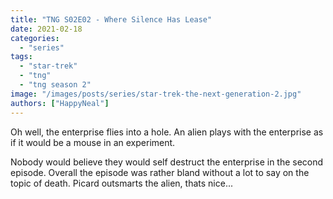 ```yaml
---
title: "TNG S02E02 - Where Silence Has Lease"
date: 2021-02-18
categories: 
  - "series"
tags: 
  - "star-trek"
  - "tng"
  - "tng season 2"
image: "/images/posts/series/star-trek-the-next-generation-2.jpg"
authors: ["HappyNeal"]
---
```


Oh well, the enterprise flies into a hole. An alien plays with the enterprise as if it would be a mouse in an experiment.

Nobody would believe they would self destruct the enterprise in the second episode. Overall the episode was rather bland without a lot to say on the topic of death. Picard outsmarts the alien, thats nice...
